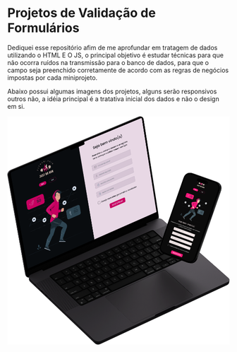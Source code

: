 <h1>Projetos de Validação de Formulários</h1>
<p>Dediquei esse repositório afim de me aprofundar em tratagem de dados utilizando o HTML E O JS,
o principal objetivo é estudar técnicas para que não ocorra ruídos na transmissão para o banco de dados, 
para que o campo seja preenchido corretamente de acordo com as regras de negócios impostas por cada miniprojeto.
</p>

<p> Abaixo possui algumas imagens dos projetos, alguns serão responsivos outros não, a idéia principal é a tratativa inicial dos dados e não o design em si.</p>
<img src="https://github.com/DanielBorbafs/Forms_and_Validations/blob/main/FitnessRegister/projeto-final.png">
